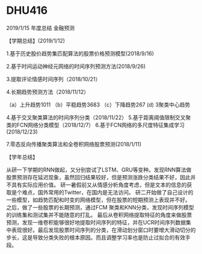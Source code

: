 # DHU416
2019/1/15  年度总结  金融预测



【学期总结】(2019/1/12)

1.基于历史股价趋势集匹配算法的股票价格预测模型(2018/9/16) 
 
2.基于时间运动神经元网络的时间序列预测方法(2018/9/26) 

3.提取评论情感时间序列（2018/10/21）

4.长期趋势预测方法（2018/11/12）
    
（a）上升趋势1011	          （b）平稳趋势3683           （c）下降趋势267			(d)  3聚类中心趋势

4.基于交叉聚类算法的时间序列分类（2018/11/22）
5.基于距离阈值限制交叉聚类的FCN网络分类模型（2018/12/7）
6.基于FCN网络的多尺度特征集成学习(2018/12/23) 

7.零态反向传播聚类算法和全卷积网络股票预测(2018/1/11)

【学年总结】

从研一下学期的RNN做起，又分别尝试了LSTM、GRU等变种。发现RNN算法做股票预测存在延迟现象，虽然回归结果较好，但是预测涨跌分类结果不好，因此并不具有实际应用价值。
研一暑假前又从情感分析角度考虑，但是文本的信息的获取是个难点，国外常用的Twitter，在国内是无法访问。
研二开始做了自己设计的一些模型，如趋势匹配和时变的网络模型，但在股票的短期预测上表现并不好。
之后，做了一些股票的长期预测，通过FCM 聚类和KNN分类，发现时间序列模型的训练集和测试集并不能随意的打乱。
最后从卷积网络提取特征的角度来做股票预测，发现一维卷积能够很好地提取时间序列的特征，并在UCR时间序列数据集中表现很好。最后发现股票时间序列的分类，在滑动划分窗口时要增大滑动切分的步长，这是导致分类失败的根本原因。而且调整学习率也是防止过拟合的有效手段。
